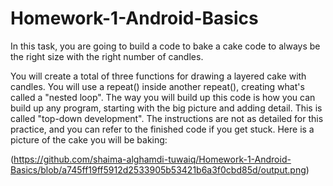 # Homework-1-Android-Basics
In this task, you are going to build a code to bake a cake code to always be the right size with the right number of candles.

You will create a total of three functions for drawing a layered cake with candles.
You will use a repeat() inside another repeat(), creating what's called a "nested loop".
The way you will build up this code is how you can build up any program, starting with the big picture and adding detail. This is called "top-down development".
The instructions are not as detailed for this practice, and you can refer to the finished code if you get stuck.
Here is a picture of the cake you will be baking:

(https://github.com/shaima-alghamdi-tuwaiq/Homework-1-Android-Basics/blob/a745ff19ff5912d2533905b53421b6a3f0cbd85d/output.png)
